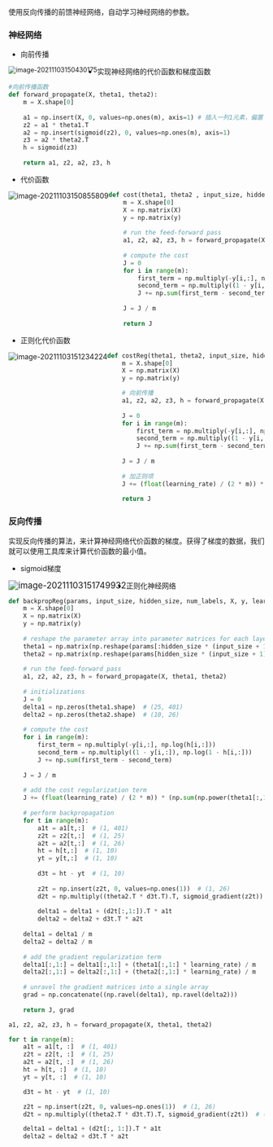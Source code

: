 使用反向传播的前馈神经网络，自动学习神经网络的参数。

### 神经网络

- 向前传播

<img src="C:\Users\chall\AppData\Roaming\Typora\typora-user-images\image-20211103150430175.png" alt="image-20211103150430175" style="zoom:90%;float:left;" />

- 实现神经网络的代价函数和梯度函数

```python
#向前传播函数
def forward_propagate(X, theta1, theta2):
    m = X.shape[0]
    
    a1 = np.insert(X, 0, values=np.ones(m), axis=1) # 插入一列1元素，偏置
    z2 = a1 * theta1.T
    a2 = np.insert(sigmoid(z2), 0, values=np.ones(m), axis=1)
    z3 = a2 * theta2.T
    h = sigmoid(z3)
    
    return a1, z2, a2, z3, h
```

- 代价函数

<img src="C:\Users\chall\AppData\Roaming\Typora\typora-user-images\image-20211103150855809.png" alt="image-20211103150855809" style="zoom:100%;float:left;" />

```python
def cost(theta1, theta2 , input_size, hidden_size, num_labels, X, y, learning_rate):
    m = X.shape[0]
    X = np.matrix(X)
    y = np.matrix(y)
    
    # run the feed-forward pass
    a1, z2, a2, z3, h = forward_propagate(X, theta1, theta2)
    
    # compute the cost
    J = 0
    for i in range(m):
        first_term = np.multiply(-y[i,:], np.log(h[i,:]))
        second_term = np.multiply((1 - y[i,:]), np.log(1 - h[i,:]))
        J += np.sum(first_term - second_term)
    
    J = J / m
    
    return J
```

- 正则化代价函数

<img src="C:\Users\chall\AppData\Roaming\Typora\typora-user-images\image-20211103151240544.png" alt="image-20211103151234224" style="zoom:100%;float:left;" />

```python
def costReg(theta1, theta2, input_size, hidden_size, num_labels, X, y, learning_rate):
    m = X.shape[0]
    X = np.matrix(X)
    y = np.matrix(y)

    # 向前传播
    a1, z2, a2, z3, h = forward_propagate(X, theta1, theta2)
    
    J = 0
    for i in range(m):
        first_term = np.multiply(-y[i,:], np.log(h[i,:]))
        second_term = np.multiply((1 - y[i,:]), np.log(1 - h[i,:]))
        J += np.sum(first_term - second_term)
    
    J = J / m
    
    # 加正则项
    J += (float(learning_rate) / (2 * m)) * (np.sum(np.power(theta1[:,1:], 2)) + np.sum(np.power(theta2[:,1:], 2)))
    
    return J
```

### 反向传播

实现反向传播的算法，来计算神经网络代价函数的梯度。获得了梯度的数据，我们就可以使用工具库来计算代价函数的最小值。

- sigmoid梯度

<img src="C:\Users\chall\AppData\Roaming\Typora\typora-user-images\image-20211103151749932.png" alt="image-20211103151749932" style="zoom:120%;float:left" />

- 正则化神经网络

```python
def backpropReg(params, input_size, hidden_size, num_labels, X, y, learning_rate):
    m = X.shape[0]
    X = np.matrix(X)
    y = np.matrix(y)
    
    # reshape the parameter array into parameter matrices for each layer
    theta1 = np.matrix(np.reshape(params[:hidden_size * (input_size + 1)], (hidden_size, (input_size + 1))))
    theta2 = np.matrix(np.reshape(params[hidden_size * (input_size + 1):], (num_labels, (hidden_size + 1))))
    
    # run the feed-forward pass
    a1, z2, a2, z3, h = forward_propagate(X, theta1, theta2)
    
    # initializations
    J = 0
    delta1 = np.zeros(theta1.shape)  # (25, 401)
    delta2 = np.zeros(theta2.shape)  # (10, 26)
    
    # compute the cost
    for i in range(m):
        first_term = np.multiply(-y[i,:], np.log(h[i,:]))
        second_term = np.multiply((1 - y[i,:]), np.log(1 - h[i,:]))
        J += np.sum(first_term - second_term)
    
    J = J / m
    
    # add the cost regularization term
    J += (float(learning_rate) / (2 * m)) * (np.sum(np.power(theta1[:,1:], 2)) + np.sum(np.power(theta2[:,1:], 2)))
    
    # perform backpropagation
    for t in range(m):
        a1t = a1[t,:]  # (1, 401)
        z2t = z2[t,:]  # (1, 25)
        a2t = a2[t,:]  # (1, 26)
        ht = h[t,:]  # (1, 10)
        yt = y[t,:]  # (1, 10)
        
        d3t = ht - yt  # (1, 10)
        
        z2t = np.insert(z2t, 0, values=np.ones(1))  # (1, 26)
        d2t = np.multiply((theta2.T * d3t.T).T, sigmoid_gradient(z2t))  # (1, 26)
        
        delta1 = delta1 + (d2t[:,1:]).T * a1t
        delta2 = delta2 + d3t.T * a2t
        
    delta1 = delta1 / m
    delta2 = delta2 / m
    
    # add the gradient regularization term
    delta1[:,1:] = delta1[:,1:] + (theta1[:,1:] * learning_rate) / m
    delta2[:,1:] = delta2[:,1:] + (theta2[:,1:] * learning_rate) / m
    
    # unravel the gradient matrices into a single array
    grad = np.concatenate((np.ravel(delta1), np.ravel(delta2)))
    
    return J, grad
```

```python
a1, z2, a2, z3, h = forward_propagate(X, theta1, theta2)

for t in range(m):
	a1t = a1[t, :]  # (1, 401)
    z2t = z2[t, :]  # (1, 25)
    a2t = a2[t, :]  # (1, 26)
    ht = h[t, :]  # (1, 10)
    yt = y[t, :]  # (1, 10)

    d3t = ht - yt  # (1, 10)

    z2t = np.insert(z2t, 0, values=np.ones(1))  # (1, 26)
    d2t = np.multiply((theta2.T * d3t.T).T, sigmoid_gradient(z2t))  # (1, 26)

    delta1 = delta1 + (d2t[:, 1:]).T * a1t
    delta2 = delta2 + d3t.T * a2t
```

